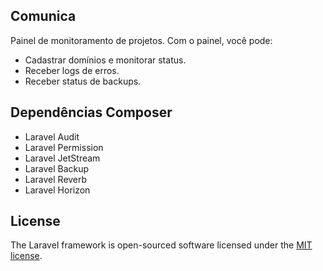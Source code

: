 ## Comunica

Painel de monitoramento de projetos.
Com o painel, você pode: 
- Cadastrar domínios e monitorar status.
- Receber logs de erros.
- Receber status de backups.


## Dependências Composer

- Laravel Audit
- Laravel Permission
- Laravel JetStream
- Laravel Backup
- Laravel Reverb
- Laravel Horizon


## License

The Laravel framework is open-sourced software licensed under the [MIT license](https://opensource.org/licenses/MIT).
